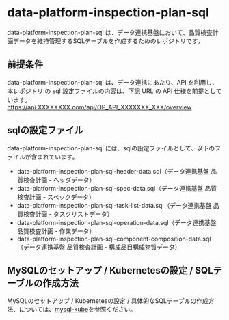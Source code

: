 # data-platform-inspection-plan-sql

data-platform-inspection-plan-sql は、データ連携基盤において、品質検査計画データを維持管理するSQLテーブルを作成するためのレポジトリです。 

## 前提条件  
data-platform-inspection-plan-sql は、データ連携にあたり、API を利用し、本レポジトリ の sql 設定ファイルの内容は、下記 URL の API 仕様を前提としています。  
https://api.XXXXXXXX.com/api/OP_API_XXXXXXX_XXX/overview  

## sqlの設定ファイル

data-platform-inspection-plan-sql には、sqlの設定ファイルとして、以下のファイルが含まれています。  

* data-platform-inspection-plan-sql-header-data.sql（データ連携基盤 品質検査計画 - ヘッダデータ）
* data-platform-inspection-plan-sql-spec-data.sql（データ連携基盤 品質検査計画 - スペックデータ）
* data-platform-inspection-plan-sql-task-list-data.sql（データ連携基盤 品質検査計画 - タスクリストデータ）
* data-platform-inspection-plan-sql-operation-data.sql（データ連携基盤 品質検査計画 - 作業データ）
* data-platform-inspection-plan-sql-component-composition-data.sql（データ連携基盤 品質検査計画 - 構成品目構成物質データ）

## MySQLのセットアップ / Kubernetesの設定 / SQLテーブルの作成方法

MySQLのセットアップ / Kubernetesの設定 / 具体的なSQLテーブルの作成方法、については、[mysql-kube](https://github.com/latonaio/mysql-kube)を参照ください。
